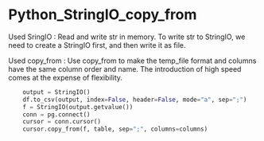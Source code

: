 # Python_StringIO_copy_from

Used SringIO : Read and write str in memory. To write str to StringIO, we need to create a StringIO first, and then write it as file.

Used copy_from : Use copy_from to make the temp_file format and columns have the same column order and name. The introduction of high speed comes at the expense of flexibility.

~~~python
    output = StringIO()
    df.to_csv(output, index=False, header=False, mode="a", sep=";")
    f = StringIO(output.getvalue())
    conn = pg.connect()
    cursor = conn.cursor()
    cursor.copy_from(f, table, sep=";", columns=columns)
~~~
